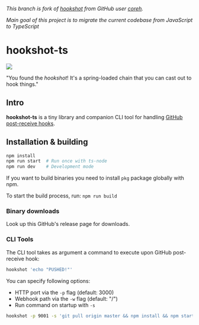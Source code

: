 _This branch is fork of [hookshot](https://github.com/coreh/hookshot) from GitHub user [coreh](https://github.com/coreh)._

_Main goal of this project is to migrate the current codebase from JavaScript to TypeScript_ 

# hookshot-ts

![](http://i.cloudup.com/i_vGKjtQcY2.png)

"You found the _hookshot_! It's a spring-loaded chain that you can cast out to hook things."

## Intro

**hookshot-ts** is a tiny library and companion CLI tool for handling [GitHub post-receive hooks](https://help.github.com/articles/post-receive-hooks).

## Installation & building

```bash
npm install
npm run start  # Run once with ts-node
npm run dev    # Development mode
```

If you want to build binaries you need to install `pkg` package globally with npm.

To start the build process, run: `npm run build`

### Binary downloads

Look up this GitHub's release page for downloads.

### CLI Tools

The CLI tool takes as argument a command to execute upon GitHub post-receive hook:

```bash
hookshot 'echo "PUSHED!"'
```

You can specify following options:

- HTTP port via the `-p` flag (default: 3000)
- Webhook path via the `-w` flag (default: "/")
- Run command on startup with `-s`

```bash
hookshot -p 9001 -s 'git pull origin master && npm install && npm start'
```
